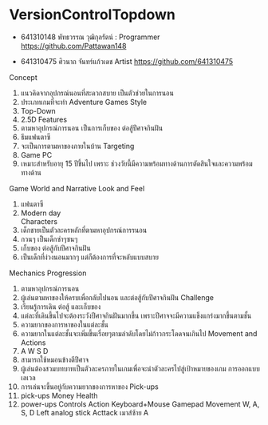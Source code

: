 # VersionControlTopdown

- 641310148 พัทธวรรณ วุฒิกุลรัตน์ : Programmer https://github.com/Pattawan148

- 641310475 ศิวนาถ จันทร์แก้วเดช Artist https://github.com/641310475

Concept
  1. แนวคิดจากอุปกรณ์นอนที่สะดวกสบาย เป็นตัวช่วยในการนอน
  2. ประเภทเกมที่จะทำ Adventure Games
Style
  1. Top-Down
  2. 2.5D
Features
  1. ตามหาอุปกรณ์การนอน เป็นการเก็บของ ต่อสู้ปีศาจกินฝัน
  2. ธีมแฟนตาซี
  3. จะเป็นการตามหาของภายในบ้าน 
Targeting
  1. Game PC
  2. เหมาะสำหรับอายุ 15 ปีขึ้นไป เพราะ ช่วงวัยนี้มีความพร้อมทางด้านการตัดสินใจและความพร้อมทางด้าน

Game World and Narrative
Look and Feel
  1. แฟนตาซี
  2. Modern day   
Characters
  1. เด็กชายเป็นตัวละครหลักที่ตามหาอุปกรณ์การรนอน
  2. กวนๆ เป็นเด็กซ่าๆซนๆ
  3. เก็บของ ต่อสู้กับปีศาจกินฝัน
  4. เป็นเด็กที่ง่วงนอนมากๆ แต่ก็ต้องการที่จะหลับแบบสบาย

Mechanics
Progression
  1. ตามหาอุปกรณ์การนอน
  2. ผู้เล่นตามหาของให้ครบเพื่อกลับไปนอน และต่อสู้กับปีศาจกินฝัน
Challenge
  1. เรียนรู้การเดิน ต่อสู้ และเก็บของ
  2. แต่ละที่เดินขึ้นไปจะต้องระวังปีศาจกินฝันมากขึ้น เพราะปีศาจจะมีความแข็งแกร่งมากขึ้นตามชั้น
  3. ความยากของการหาของในแต่ละชั้น
  4. ความยากในแต่ละชั้นจะเพิ่มขึ้นเรื่อยๆตามลำดับโดยไม่ก้าวกระโดดจนเกินไป
Movement and Actions
  1. A W S D 
  2. สามารถใช้หมอนข้างตีปีศาจ
  3. ผู้เล่นต้องสวมบทบาทเป็นตัวละครภายในเกมเพื่อจะนำตัวละครไปสู่เป้าหมายของเกม
การออกแบบเลเวล
  1. การเล่นจะขึ้นอยู่กับความยากของการหาของ
Pick-ups
  1. pick-ups Money Health
  2. power-ups
Controls
  Action           Keyboard+Mouse          Gamepad
  Movement           W, A, S, D         Left analog stick
  Acttack             เมาส์ซ้าย                 A
